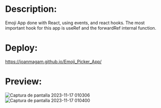 # Description:
Emoji App done with React, using events, and react hooks. The most important hook for this app is useRef and the forwardRef internal function. 

# Deploy: 
https://joanmagam.github.io/Emoji_Picker_App/ 

# Preview: 
![Captura de pantalla 2023-11-17 010306](https://github.com/JoanMaGam/Emoji_Picker_App/assets/122151033/817da999-23e9-432f-be42-ddca4970d05f)
![Captura de pantalla 2023-11-17 010400](https://github.com/JoanMaGam/Emoji_Picker_App/assets/122151033/e5596fbe-1cc4-4cbf-8a7e-960fb6e26360)

